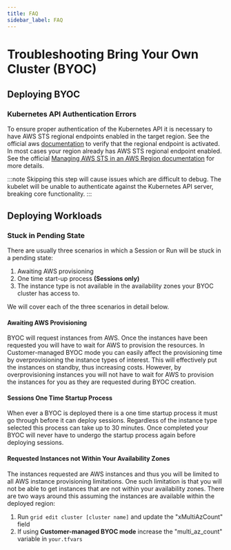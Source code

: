 ```yaml
---
title: FAQ
sidebar_label: FAQ
---
```


# Troubleshooting Bring Your Own Cluster (BYOC)

## Deploying BYOC

### Kubernetes API Authentication Errors
To ensure proper authentication of the Kubernetes API it is necessary to have AWS STS regional endpoints enabled in the target region. See the official aws [documentation](https://console.aws.amazon.com/iam/home#/account_settings) to verify that the regional endpoint is activated. In most cases your region already has AWS STS regional endpoint enabled. See the official [Managing AWS STS in an AWS Region documentation](https://docs.aws.amazon.com/IAM/latest/UserGuide/id_credentials_temp_enable-regions.html) for more details.

:::note
    Skipping this step will cause issues which are difficult to debug. The kubelet will be unable to authenticate against the Kubernetes API server, breaking core functionality.
:::

## Deploying Workloads

### Stuck in Pending State
There are usually three scenarios in which a Session or Run will be stuck in a pending state:
1. Awaiting AWS provisioning
2. One time start-up process **(Sessions only)**
3. The instance type is not available in the availability zones your BYOC cluster has access to.

We will cover each of the three scenarios in detail below.

#### Awaiting AWS Provisioning

BYOC will request instances from AWS. Once the instances have been requested you will have to wait for AWS to provision the resources. In Customer-managed BYOC mode you can easily affect the provisioning time by overprovisioning the instance types of interest. This will effectively put the instances on standby, thus increasing costs. However, by overprovisioning instances you will not have to wait for AWS to provision the instances for you as they are requested during BYOC creation.

#### Sessions One Time Startup Process

When ever a BYOC is deployed there is a one time startup process it must go through before it can deploy sessions. Regardless of the instance type selected this process can take up to 30 minutes. Once completed your BYOC will never have to undergo the startup process again before deploying sessions.

#### Requested Instances not Within Your Availability Zones

The instances requested are AWS instances and thus you will be limited to all AWS instance provisioning limitations. One such limitation is that you will not be able to get instances that are not within your availability zones. There are two ways around this assuming the instances are available within the deployed region:

1. Run `grid edit cluster [cluster name]` and update the "xMultiAzCount" field
2. If using **Customer-managed BYOC mode** increase the "multi_az_count" variable in `your.tfvars`
